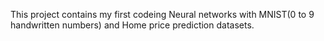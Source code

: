 This project contains my first codeing Neural networks with MNIST(0 to 9 handwritten numbers) and Home price prediction datasets.
